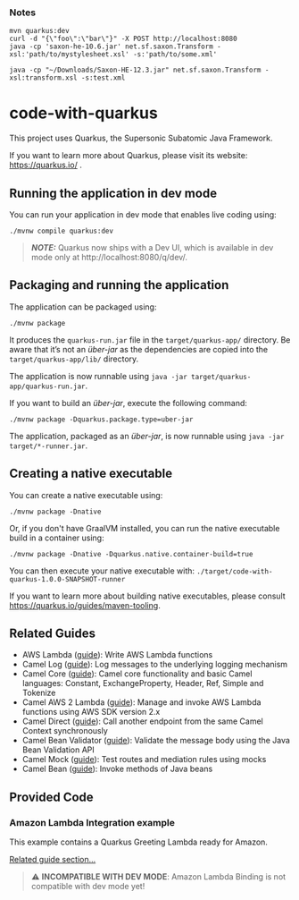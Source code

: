 ### Notes
```shell
mvn quarkus:dev 
curl -d "{\"foo\":\"bar\"}" -X POST http://localhost:8080
java -cp 'saxon-he-10.6.jar' net.sf.saxon.Transform -xsl:'path/to/mystylesheet.xsl' -s:'path/to/some.xml'

java -cp "~/Downloads/Saxon-HE-12.3.jar" net.sf.saxon.Transform -xsl:transform.xsl -s:test.xml
```

# code-with-quarkus

This project uses Quarkus, the Supersonic Subatomic Java Framework.

If you want to learn more about Quarkus, please visit its website: https://quarkus.io/ .

## Running the application in dev mode

You can run your application in dev mode that enables live coding using:
```shell script
./mvnw compile quarkus:dev
```

> **_NOTE:_**  Quarkus now ships with a Dev UI, which is available in dev mode only at http://localhost:8080/q/dev/.

## Packaging and running the application

The application can be packaged using:
```shell script
./mvnw package
```
It produces the `quarkus-run.jar` file in the `target/quarkus-app/` directory.
Be aware that it’s not an _über-jar_ as the dependencies are copied into the `target/quarkus-app/lib/` directory.

The application is now runnable using `java -jar target/quarkus-app/quarkus-run.jar`.

If you want to build an _über-jar_, execute the following command:
```shell script
./mvnw package -Dquarkus.package.type=uber-jar
```

The application, packaged as an _über-jar_, is now runnable using `java -jar target/*-runner.jar`.

## Creating a native executable

You can create a native executable using: 
```shell script
./mvnw package -Dnative
```

Or, if you don't have GraalVM installed, you can run the native executable build in a container using: 
```shell script
./mvnw package -Dnative -Dquarkus.native.container-build=true
```

You can then execute your native executable with: `./target/code-with-quarkus-1.0.0-SNAPSHOT-runner`

If you want to learn more about building native executables, please consult https://quarkus.io/guides/maven-tooling.

## Related Guides

- AWS Lambda ([guide](https://quarkus.io/guides/aws-lambda)): Write AWS Lambda functions
- Camel Log ([guide](https://camel.apache.org/camel-quarkus/latest/reference/extensions/log.html)): Log messages to the underlying logging mechanism
- Camel Core ([guide](https://camel.apache.org/camel-quarkus/latest/reference/extensions/core.html)): Camel core functionality and basic Camel languages: Constant, ExchangeProperty, Header, Ref, Simple and Tokenize
- Camel AWS 2 Lambda ([guide](https://camel.apache.org/camel-quarkus/latest/reference/extensions/aws2-lambda.html)): Manage and invoke AWS Lambda functions using AWS SDK version 2.x
- Camel Direct ([guide](https://camel.apache.org/camel-quarkus/latest/reference/extensions/direct.html)): Call another endpoint from the same Camel Context synchronously
- Camel Bean Validator ([guide](https://camel.apache.org/camel-quarkus/latest/reference/extensions/bean-validator.html)): Validate the message body using the Java Bean Validation API
- Camel Mock ([guide](https://camel.apache.org/camel-quarkus/latest/reference/extensions/mock.html)): Test routes and mediation rules using mocks
- Camel Bean ([guide](https://camel.apache.org/camel-quarkus/latest/reference/extensions/bean.html)): Invoke methods of Java beans

## Provided Code

### Amazon Lambda Integration example

This example contains a Quarkus Greeting Lambda ready for Amazon.

[Related guide section...](https://quarkus.io/guides/amazon-lambda)

> :warning: **INCOMPATIBLE WITH DEV MODE**: Amazon Lambda Binding is not compatible with dev mode yet!

